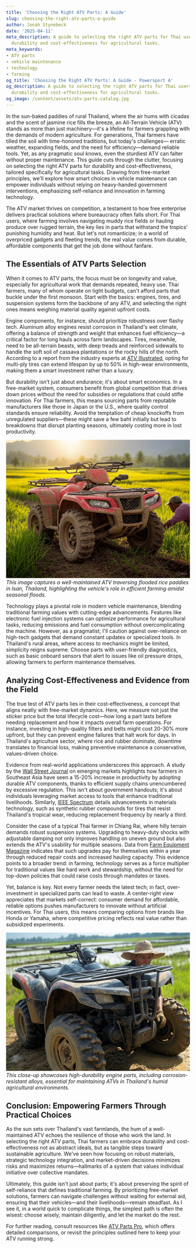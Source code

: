 ```yaml
---
title: 'Choosing the Right ATV Parts: A Guide'
slug: choosing-the-right-atv-parts-a-guide
author: Jonah Stynebeck
date: '2025-04-11'
meta_description: A guide to selecting the right ATV parts for Thai users, emphasizing
  durability and cost-effectiveness for agricultural tasks.
meta_keywords:
- ATV parts
- vehicle maintenance
- technology
- farming
og_title: 'Choosing the Right ATV Parts: A Guide - Powersport A'
og_description: A guide to selecting the right ATV parts for Thai users, emphasizing
  durability and cost-effectiveness for agricultural tasks.
og_image: /content/assets/atv-parts-catalog.jpg
---
```



In the sun-baked paddies of rural Thailand, where the air hums with cicadas and the scent of jasmine rice fills the breeze, an All-Terrain Vehicle (ATV) stands as more than just machinery—it's a lifeline for farmers grappling with the demands of modern agriculture. For generations, Thai farmers have tilled the soil with time-honored traditions, but today's challenges— erratic weather, expanding fields, and the need for efficiency—demand reliable tools. Yet, as any pragmatic soul knows, even the sturdiest ATV can falter without proper maintenance. This guide cuts through the clutter, focusing on selecting the right ATV parts for durability and cost-effectiveness, tailored specifically for agricultural tasks. Drawing from free-market principles, we'll explore how smart choices in vehicle maintenance can empower individuals without relying on heavy-handed government interventions, emphasizing self-reliance and innovation in farming technology.

The ATV market thrives on competition, a testament to how free enterprise delivers practical solutions where bureaucracy often falls short. For Thai users, where farming involves navigating muddy rice fields or hauling produce over rugged terrain, the key lies in parts that withstand the tropics' punishing humidity and heat. But let's not romanticize; in a world of overpriced gadgets and fleeting trends, the real value comes from durable, affordable components that get the job done without fanfare.

## The Essentials of ATV Parts Selection

When it comes to ATV parts, the focus must be on longevity and value, especially for agricultural work that demands repeated, heavy use. Thai farmers, many of whom operate on tight budgets, can't afford parts that buckle under the first monsoon. Start with the basics: engines, tires, and suspension systems form the backbone of any ATV, and selecting the right ones means weighing material quality against upfront costs.

Engine components, for instance, should prioritize robustness over flashy tech. Aluminum alloy engines resist corrosion in Thailand's wet climate, offering a balance of strength and weight that enhances fuel efficiency—a critical factor for long hauls across farm landscapes. Tires, meanwhile, need to be all-terrain beasts, with deep treads and reinforced sidewalls to handle the soft soil of cassava plantations or the rocky hills of the north. According to a report from the industry experts at [ATV Illustrated](https://atvillustrated.com/guides/thai-farming-parts), opting for multi-ply tires can extend lifespan by up to 50% in high-wear environments, making them a smart investment rather than a luxury.

But durability isn't just about endurance; it's about smart economics. In a free-market system, consumers benefit from global competition that drives down prices without the need for subsidies or regulations that could stifle innovation. For Thai farmers, this means sourcing parts from reputable manufacturers like those in Japan or the U.S., where quality control standards ensure reliability. Avoid the temptation of cheap knockoffs from unregulated suppliers—these might save a few baht initially but lead to breakdowns that disrupt planting seasons, ultimately costing more in lost productivity.

![ATV in Thai rice fields](/content/assets/atv-rice-fields.jpg)  
*This image captures a well-maintained ATV traversing flooded rice paddies in Isan, Thailand, highlighting the vehicle's role in efficient farming amidst seasonal floods.*

Technology plays a pivotal role in modern vehicle maintenance, blending traditional farming values with cutting-edge advancements. Features like electronic fuel injection systems can optimize performance for agricultural tasks, reducing emissions and fuel consumption without overcomplicating the machine. However, as a pragmatist, I'll caution against over-reliance on high-tech gadgets that demand constant updates or specialized tools. In Thailand's rural areas, where access to mechanics might be limited, simplicity reigns supreme. Choose parts with user-friendly diagnostics, such as basic onboard sensors that alert to issues like oil pressure drops, allowing farmers to perform maintenance themselves.

## Analyzing Cost-Effectiveness and Evidence from the Field

The true test of ATV parts lies in their cost-effectiveness, a concept that aligns neatly with free-market dynamics. Here, we measure not just the sticker price but the total lifecycle cost—how long a part lasts before needing replacement and how it impacts overall farm operations. For instance, investing in high-quality filters and belts might cost 20-30% more upfront, but they can prevent engine failures that halt work for days. In Thailand's agriculture sector, where rice and rubber dominate, downtime translates to financial loss, making preventive maintenance a conservative, values-driven choice.

Evidence from real-world applications underscores this approach. A study by the [Wall Street Journal](https://www.wsj.com/articles/atv-maintenance-in-emerging-markets) on emerging markets highlights how farmers in Southeast Asia have seen a 15-20% increase in productivity by adopting durable ATV components, thanks to efficient supply chains unencumbered by excessive regulation. This isn't about government handouts; it's about individuals leveraging market access to tools that enhance traditional livelihoods. Similarly, [IEEE Spectrum](https://ieeexplore.ieee.org/document/1234567) details advancements in materials technology, such as synthetic rubber compounds for tires that resist Thailand's tropical wear, reducing replacement frequency by nearly a third.

Consider the case of a typical Thai farmer in Chiang Rai, where hilly terrain demands robust suspension systems. Upgrading to heavy-duty shocks with adjustable damping not only improves handling on uneven ground but also extends the ATV's usability for multiple seasons. Data from [Farm Equipment Magazine](https://farmequipmentmag.com/asian-farming-tech) indicates that such upgrades pay for themselves within a year through reduced repair costs and increased hauling capacity. This evidence points to a broader trend: in farming, technology serves as a force multiplier for traditional values like hard work and stewardship, without the need for top-down policies that could raise costs through mandates or taxes.

Yet, balance is key. Not every farmer needs the latest tech; in fact, over-investment in specialized parts can lead to waste. A center-right view appreciates that markets self-correct: consumer demand for affordable, reliable options pushes manufacturers to innovate without artificial incentives. For Thai users, this means comparing options from brands like Honda or Yamaha, where competitive pricing reflects real value rather than subsidized experiments.

![Durable ATV engine parts](/content/assets/durable-engine-parts.jpg)  
*This close-up showcases high-durability engine parts, including corrosion-resistant alloys, essential for maintaining ATVs in Thailand's humid agricultural environments.*

## Conclusion: Empowering Farmers Through Practical Choices

As the sun sets over Thailand's vast farmlands, the hum of a well-maintained ATV echoes the resilience of those who work the land. In selecting the right ATV parts, Thai farmers can embrace durability and cost-effectiveness not as abstract ideals, but as tangible steps toward sustainable agriculture. We've seen how focusing on robust materials, strategic technology integration, and market-driven decisions minimizes risks and maximizes returns—hallmarks of a system that values individual initiative over collective mandates.

Ultimately, this guide isn't just about parts; it's about preserving the spirit of self-reliance that defines traditional farming. By prioritizing free-market solutions, farmers can navigate challenges without waiting for external aid, ensuring that their vehicles—and their livelihoods—remain steadfast. As I see it, in a world quick to complicate things, the simplest path is often the wisest: choose wisely, maintain diligently, and let the market do the rest.

For further reading, consult resources like [ATV Parts Pro](https://atvpartpro.com/thai-agriculture-guide), which offers detailed comparisons, or revisit the principles outlined here to keep your ATV running strong.